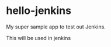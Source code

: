 hello-jenkins
=============

My super sample app to test out Jenkins.

This will be used in jenkins
